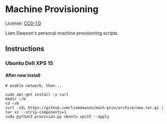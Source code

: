 # Machine Provisioning

License: [CC0-1.0](LICENSE)

Liam Dawson's personal machine provisioning scripts.

## Instructions

### Ubuntu Dell XPS 15

#### After new install

```shell
# enable network, then...

sudo apt-get install -y curl
mkdir ~/b
cd ~/b
curl -sSL https://github.com/liamdawson/mach-prov/archive/new.tar.gz | tar xz --strip-components=1
sudo python3 provision.py ubuntu xps15 --apply
```

